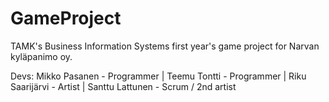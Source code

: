 # GameProject
TAMK's Business Information Systems first year's game project for Narvan kyläpanimo oy.

Devs:
  Mikko Pasanen - Programmer  |
  Teemu Tontti - Programmer  |
  Riku Saarijärvi - Artist  |
  Santtu Lattunen - Scrum / 2nd artist

